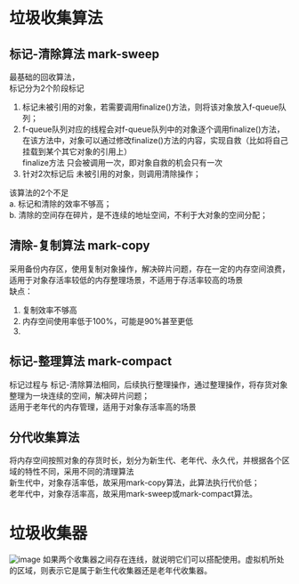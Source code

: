# 垃圾收集算法

## 标记-清除算法  mark-sweep
  最基础的回收算法，  
  标记分为2个阶段标记
  1. 标记未被引用的对象，若需要调用finalize()方法，则将该对象放入f-queue队列；
  2. f-queue队列对应的线程会对f-queue队列中的对象逐个调用finalize()方法，在该方法中，对象可以通过修改finalize()方法的内容，实现自救（比如将自己挂载到某个其它对象的引用上）    
   finalize方法 只会被调用一次，即对象自救的机会只有一次
  3. 针对2次标记后 未被引用的对象，则调用清除操作；  
 
  该算法的2个不足  
  a. 标记和清除的效率不够高；  
  b. 清除的空间存在碎片，是不连续的地址空间，不利于大对象的空间分配；  

## 清除-复制算法  mark-copy
  采用备份内存区，使用复制对象操作，解决碎片问题，存在一定的内存空间浪费，适用于对象存活率较低的内存整理场景，不适用于存活率较高的场景   
  缺点：  
  1. 复制效率不够高  
  2. 内存空间使用率低于100%，可能是90%甚至更低
  3. 
## 标记-整理算法 mark-compact
  标记过程与 标记-清除算法相同，后续执行整理操作，通过整理操作，将存货对象整理为一块连续的空间，解决碎片问题；  
  适用于老年代的内存管理，适用于对象存活率高的场景  

## 分代收集算法
  将内存空间按照对象的存货时长，划分为新生代、老年代、永久代，并根据各个区域的特性不同，采用不同的清理算法  
  新生代中，对象存活率低，故采用mark-copy算法，此算法执行代价低；  
  老年代中，对象存活率高，故采用mark-sweep或mark-compact算法。  
 


# 垃圾收集器
![image](https://user-images.githubusercontent.com/25241891/146507608-9f011eb1-0796-40b8-ab71-77ebdda93908.png)
如果两个收集器之间存在连线，就说明它们可以搭配使用。虚拟机所处的区域，则表示它是属于新生代收集器还是老年代收集器。  


## 

